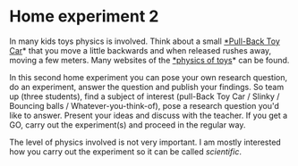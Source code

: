 # Home experiment 2
In many kids toys physics is involved. Think about a small  [*Pull-Back Toy Car](https://www.youtube.com/watch?v=QdvfiVebb_s)* that you move a little backwards and when released rushes away, moving a few meters. Many websites of the [*physics of toys](https://www.livescience.com/33614-the-cool-physics-of-7-toys.html)* can be found.


In this second home experiment you can pose your own research question, do an experiment, answer the question and publish your findings. So team up (three students), find a subject of interest (pull-Back Toy Car / Slinky / Bouncing balls / Whatever-you-think-of), pose a research question you'd like to answer. Present your ideas and discuss with the teacher. If you get a GO, carry out the experiment(s) and proceed in the regular way.


The level of physics involved is not very important. I am mostly interested how you carry out the experiment so it can be called *scientific*.